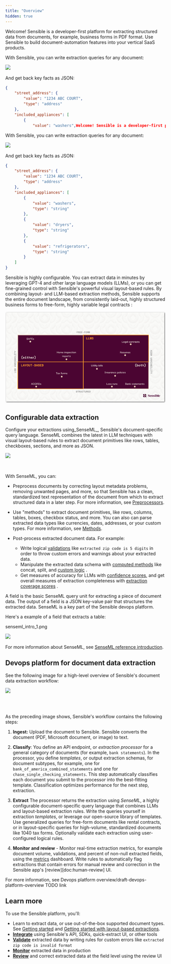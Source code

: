 ```yaml
---
title: "Overview"
hidden: true
---
```




Welcome! Sensible is a developer-first platform for extracting structured data from documents, for example, business forms in PDF format. Use Sensible to build document-automation features into your vertical SaaS products. 

With Sensible, you can write extraction queries for any document:

![](https://files.readme.io/799bd47-image.png)

And get back key facts as JSON:



```json
{
    "street_address": {
        "value": "1234 ABC COURT",
        "type": "address"
    },
    "included_appliances": [
        {
            "value": "washers",Welcome! Sensible is a developer-first platform for extracting structured data from documents, for example, business forms in PDF format. Use Sensible to build document-automation features into your vertical SaaS products. 

```

With Sensible, you can write extraction queries for any document:

![](https://files.readme.io/799bd47-image.png)

And get back key facts as JSON:



```json
{
    "street_address": {
        "value": "1234 ABC COURT",
        "type": "address"
    },
    "included_appliances": [
        {
            "value": "washers",
            "type": "string"
        },
        {
            "value": "dryers",
            "type": "string"
        },
        {
            "value": "refrigerators",
            "type": "string"
        }
    ]
}
```

Sensible is highly configurable. You can extract data in minutes by leveraging GPT-4 and other large language models (LLMs), or you can get fine-grained control with Sensible's powerful visual layout-based rules. By combining layout- and LLM-based extraction methods, Sensible supports the entire document landscape, from consistently laid-out, highly structured business forms to free-form, highly variable legal contracts :

![](https://raw.githubusercontent.com/sensible-hq/sensible-docs/main/readme-sync/assets/v0/images/final/document_landscape.png)

## Configurable data extraction

Configure your extractions using_SenseML_, Sensible's document-specific query language. SenseML combines the latest in LLM techniques with visual layout-based rules to extract document primitives like rows, tables, checkboxes, sections, and more as JSON. 

![](https://files.readme.io/ee7c021-image.png)

<br />

With SenseML, you can:

- Preprocess documents by correcting layout metadata problems, removing unwanted pages, and more, so that Sensible has a clean, standardized text representation of the document from which to extract structured data in a later step. For more information, see [Preprocessors](doc:preprocessors). 

- Use "methods" to extract document primitives, like rows, columns, tables, boxes, checkbox status, and more. You can also can parse extracted data types like currencies, dates, addresses, or your custom types. For more information, see [Methods](doc:methods). 

- Post-process extracted document data. For example:
  - Write logical [validations](doc:validate-extractions)  like `extracted zip code is 5 digits` in order to throw custom errors and warnings about your extracted data. 
  - Manipulate the extracted data schema with [computed methods](doc:computed-field-methods)  like concat, split, and [custom logic](doc:custom-computation) .
  - Get measures of accuracy for LLMs with [confidence scores](doc:confidence), and get overall measures of extraction completeness with [extraction coverage scores](doc:metrics#extraction-coverage)  . 

A field is the basic SenseML query unit for extracting a piece of document data. The output of a field is a JSON key-value pair that structures the extracted data. SenseML is a key part of the Sensible devops platform.

Here's a example of a field that extracts a table:

senseml_intro_1.png

![](https://files.readme.io/91ad1e2-image.png)

For more information about SenseML, see [SenseML reference introduction](doc:senseml-reference-introduction).

## Devops platform for document data extraction

See the following image for a high-level overview of Sensible's document data extraction workflow:

![](https://files.readme.io/e6320d9-image.png)

<br />

<br />

As the preceding image shows, Sensible's workflow contains the following steps: 

1. **Ingest:** Upload the document to Sensible. Sensible converts the document (PDF, Microsoft document, or image) to text. 

2. **Classify**:  You define an API endpoint, or _extraction processor_  for a general category of documents (for example, `bank statements`). In the processor, you define _templates_, or output extraction schemas, for document subtypes, for example,   one for `bank_of_america_combined_statements` and one for `chase_single_checking_statements`. This step automatically classifies each document you submit to the processor into the best-fitting template.  Classification optimizes performance for the next step, extraction.

3. **Extract** The processor returns the extraction using _SenseML_, a highly configurable document-specific query language that combines LLMs and layout-based extraction rules. Write the queries yourself in extraction _templates_, or leverage our open-source library of templates.  Use generalized queries for free-form documents like rental contracts, or in layout-specific queries for high-volume, standardized documents like 1040 tax forms.  Optionally validate each extraction using user-configured logical rules. 

4. **Monitor** **and review** -  Monitor real-time extraction metrics, for example document volume, validations, and percent of non-null extracted fields, using the [metrics](doc:metrics) dashboard.  Write rules to automatically flag extractions that contain errors for manual review and correction in the Sensible app's [review][doc:human-review] UI.

For more information, see Devops platform overview/draft-devops-platform-overview TODO link 

## Learn more

To use the Sensible platform, you'll:

- Learn  to extract data, or use out-of-the-box supported document types. See [Getting started](doc:draft-getting-started-ai) and [Getting started with layout-based extractions](doc:getting-started).
- [**Integrate**](doc:integrate) using Sensible's API, SDKs, quick-extract UI, or other tools
- [**Validate**](doc:validate-extractions) extracted data by writing rules for custom errors like `extracted zip code is invalid format` 
- [**Monitor**](doc:metrics) extracted data in production 
- [**Review**](doc:human-review) and correct extracted data at the field level using the review UI











